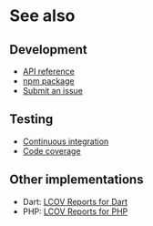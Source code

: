 # See also

## Development
- [API reference](https://dev.belin.io/lcov.js/api)
- [npm package](https://www.npmjs.com/package/@cedx/lcov)
- [Submit an issue](https://github.com/cedx/lcov.js/issues)

## Testing
- [Continuous integration](https://github.com/cedx/lcov.js/actions)
- [Code coverage](https://coveralls.io/github/cedx/lcov.js)

## Other implementations
- Dart: [LCOV Reports for Dart](https://dev.belin.io/lcov.dart)
- PHP: [LCOV Reports for PHP](https://dev.belin.io/lcov.php)
